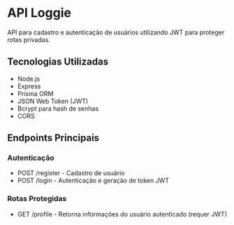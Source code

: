 # API Loggie

API para cadastro e autenticação de usuários utilizando JWT para proteger rotas privadas.

## Tecnologias Utilizadas
- Node.js
- Express
- Prisma ORM
- JSON Web Token (JWT)
- Bcrypt para hash de senhas
- CORS

## Endpoints Principais
### Autenticação
- POST /register - Cadastro de usuário
- POST /login - Autenticação e geração de token JWT

### Rotas Protegidas
- GET /profile - Retorna informações do usuário autenticado (requer JWT)
